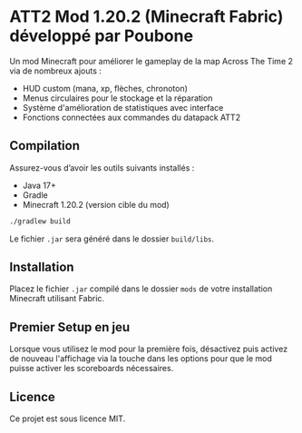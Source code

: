 # ATT2 Mod 1.20.2 (Minecraft Fabric) développé par Poubone

Un mod Minecraft pour améliorer le gameplay de la map Across The Time 2 via de nombreux ajouts :
- HUD custom (mana, xp, flèches, chronoton)
- Menus circulaires pour le stockage et la réparation
- Système d'amélioration de statistiques avec interface
- Fonctions connectées aux commandes du datapack ATT2

## Compilation

Assurez-vous d’avoir les outils suivants installés :
- Java 17+
- Gradle
- Minecraft 1.20.2 (version cible du mod)

```bash
./gradlew build
```

Le fichier `.jar` sera généré dans le dossier `build/libs`.

## Installation

Placez le fichier `.jar` compilé dans le dossier `mods` de votre installation Minecraft utilisant Fabric.

## Premier Setup en jeu

Lorsque vous utilisez le mod pour la première fois, désactivez puis activez de nouveau l'affichage via la touche dans les options pour que le mod puisse activer les scoreboards nécessaires.

## Licence

Ce projet est sous licence MIT.
